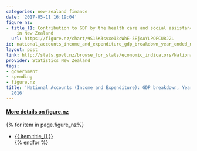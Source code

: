 ```yaml
---
categories: new-zealand finance
date: '2017-05-11 16:19:04'
figure_nz:
- title_l1: Contribution to GDP by the health care and social assistance industry
    in New Zealand
  url: https://figure.nz/chart/9S15K3svxeI3cWhE-5EjoAYLPQFCU8J2L
id: national_accounts_income_and_expenditure_gdp_breakdown_year_ended_march_2016
layout: post
link: http://stats.govt.nz/browse_for_stats/economic_indicators/NationalAccounts/NationalAccountsIncomeExpenditure_HOTPYeMar16.aspx
provider: Statistics New Zealand
tags:
- government
- spending
- figure.nz
title: 'National Accounts (Income and Expenditure): GDP breakdown, Year Ended March
  2016'
---
```


<h4><u> More details on figure.nz</u></h4>
{% for item in page.figure_nz%}
<ul class="post-list">
    <li><a href="{{ item.url }}">{{ item.title_l1 }}</a></li>
{% endfor %}
</ul>
